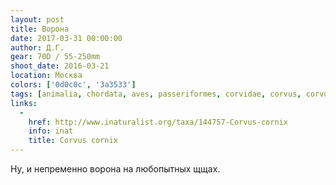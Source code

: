 ```yaml
---
layout: post
title: Ворона
date: 2017-03-31 00:00:00
author: Д.Г.
gear: 70D / 55-250mm
shoot_date: 2016-03-21
location: Москва
colors: ['0d0c0c', '3a3533']
tags: [animalia, chordata, aves, passeriformes, corvidae, corvus, corvus cornix]
links:
  -
    href: http://www.inaturalist.org/taxa/144757-Corvus-cornix
    info: inat
    title: Corvus cornix
---
```


Ну, и непременно ворона на любопытных щщах.
